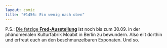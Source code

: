 ```yaml
---
layout: comic
title: "#1456: Ein wenig nach oben"
---
```


P.S.: 
<a href="http://www.fonflatter.de/ausstellung">Die fetzige <strong>Fred-Ausstellung</strong></a> ist noch bis zum 30.09. in der phänomenalen Kulturfabrik Moabit in Berlin zu bewundern. Also eilt dorthin und erfreut euch an den beschmunzelbaren Exponaten.
Und so.

